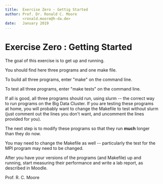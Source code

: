 ```yaml
---
title:  Exercise Zero - Gettig Started
author: Prof. Dr. Ronald C. Moore 
        <ronald.moore@h-da.de>
date:   January 2019
...
```





Exercise Zero : Getting Started
===============================

The goal of this exercise is to get up and running. 

You should find here three programs and one make file.

To build all three programs, enter "make" on the command line.

To test all three programs, enter "make tests" on the command line.

If all is good, all three programs should run, using slurm -- the correct way to run programs on the Big Data Cluster. If you are testing these programs at home, you will probably want to change the Makefile to test without slurm (just comment out the lines you don't want, and uncomment the lines provided for you).

The next step is to modify these programs so that they run **much** longer than they do now.

You may need to change the Makefile as well -- particularly the test for the MPI program may need to be changed.

After you have your versions of the programs (and Makefile) up and running, start measuring their performance and write a lab report, as described in Moodle. 

Prof. R. C. Moore